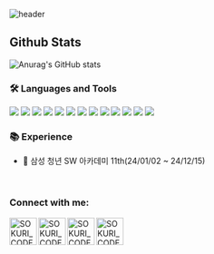 ![header](https://capsule-render.vercel.app/api?type=waving&color=gradient&height=250&section=header&text=eorjs7578&fontSize=90)

## Github Stats
![Anurag's GitHub stats](https://github-readme-stats.vercel.app/api?username=eorjs7578&show_icons=true&theme=radical)


### 🛠 Languages and Tools

<img src="https://img.shields.io/badge/SpringBoot-6DB33F?style=flat-square&logo=SpringBoot&logoColor=white"/>  </t>
<img src="https://img.shields.io/badge/Java-FFA500?style=flat-square&logo=Java&logoColor=white"/>
<img src="https://img.shields.io/badge/Python-3776AB?style=flat-square&logo=Python&logoColor=white"/>
<img src="https://img.shields.io/badge/Django-092E20?style=flat-square&logo=Django&logoColor=white"/>
<img src="https://img.shields.io/badge/Android-34A853?style=flat-square&logo=Android&logoColor=white"/>
<img src="https://img.shields.io/badge/AndroidStudio-3DDC84?style=flat-square&logo=AndroidStudio&logoColor=white"/>
<img src="https://img.shields.io/badge/Glide-18BED4?style=flat-square&logo=Glide&logoColor=white"/>
<img src="https://img.shields.io/badge/Kotlin-7F52FF?style=flat-square&logo=Kotlin&logoColor=white"/>
<img src="https://img.shields.io/badge/Vue.js-4FC08D?style=flat-square&logo=Vue.js&logoColor=white"/>
<img src="https://img.shields.io/badge/CSS-1572B6?style=flat-square&logo=CSS&logoColor=white"/>
<img src="https://img.shields.io/badge/HTML-E34F26?style=flat-square&logo=HTML&logoColor=white"/>
<img src="https://img.shields.io/badge/MariaDB-003545?style=flat-square&logo=MariaDB&logoColor=white"/>
<img src="https://img.shields.io/badge/Bootstrap-7952B3?style=flat-square&logo=Bootstrap&logoColor=white"/>

### 📚 Experience
- 🏢 삼성 청년 SW 아카데미 11th(24/01/02 ~ 24/12/15)

<br>

### Connect with me:

[<img align="left" alt="SOKURI_CODE | YouTube" width="48px" src="https://img.icons8.com/color/48/000000/youtube-play.png" />][youtube]
[<img align="left" alt="SOKURI_CODE | Twitter" width="48px" src="https://img.icons8.com/color/48/000000/twitter-squared.png" />][twitter]
[<img align="left" alt="SOKURI_CODE | LinkedIn" width="48px" src="https://img.icons8.com/color/48/000000/linkedin.png" />][linkedin]
[<img align="left" alt="SOKURI_CODE | Instagram" width="48px" src="https://img.icons8.com/color/48/000000/instagram-new--v2.png" />][instagram]

[twitter]: https://twitter.com/
[youtube]: https://youtube.com/
[linkedin]: https://linkedin.com/in/
[instagram]: https://instagram.com/daegoney
